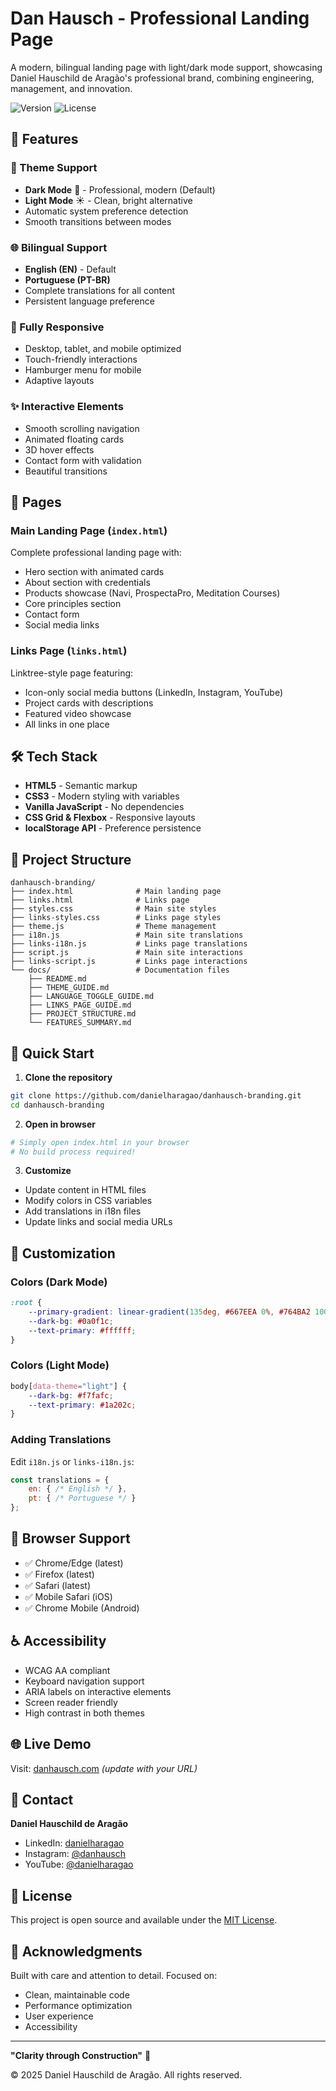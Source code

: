 # Dan Hausch - Professional Landing Page

A modern, bilingual landing page with light/dark mode support, showcasing Daniel Hauschild de Aragão's professional brand, combining engineering, management, and innovation.

![Version](https://img.shields.io/badge/version-2.0-blue)
![License](https://img.shields.io/badge/license-MIT-green)

## 🌟 Features

### 🎨 Theme Support
- **Dark Mode** 🌙 - Professional, modern (Default)
- **Light Mode** ☀️ - Clean, bright alternative
- Automatic system preference detection
- Smooth transitions between modes

### 🌐 Bilingual Support
- **English (EN)** - Default
- **Portuguese (PT-BR)**
- Complete translations for all content
- Persistent language preference

### 📱 Fully Responsive
- Desktop, tablet, and mobile optimized
- Touch-friendly interactions
- Hamburger menu for mobile
- Adaptive layouts

### ✨ Interactive Elements
- Smooth scrolling navigation
- Animated floating cards
- 3D hover effects
- Contact form with validation
- Beautiful transitions

## 🚀 Pages

### Main Landing Page (`index.html`)
Complete professional landing page with:
- Hero section with animated cards
- About section with credentials
- Products showcase (Navi, ProspectaPro, Meditation Courses)
- Core principles section
- Contact form
- Social media links

### Links Page (`links.html`)
Linktree-style page featuring:
- Icon-only social media buttons (LinkedIn, Instagram, YouTube)
- Project cards with descriptions
- Featured video showcase
- All links in one place

## 🛠️ Tech Stack

- **HTML5** - Semantic markup
- **CSS3** - Modern styling with variables
- **Vanilla JavaScript** - No dependencies
- **CSS Grid & Flexbox** - Responsive layouts
- **localStorage API** - Preference persistence

## 📁 Project Structure

```
danhausch-branding/
├── index.html              # Main landing page
├── links.html              # Links page
├── styles.css              # Main site styles
├── links-styles.css        # Links page styles
├── theme.js                # Theme management
├── i18n.js                 # Main site translations
├── links-i18n.js           # Links page translations
├── script.js               # Main site interactions
├── links-script.js         # Links page interactions
└── docs/                   # Documentation files
    ├── README.md
    ├── THEME_GUIDE.md
    ├── LANGUAGE_TOGGLE_GUIDE.md
    ├── LINKS_PAGE_GUIDE.md
    ├── PROJECT_STRUCTURE.md
    └── FEATURES_SUMMARY.md
```

## 🎯 Quick Start

1. **Clone the repository**
```bash
git clone https://github.com/danielharagao/danhausch-branding.git
cd danhausch-branding
```

2. **Open in browser**
```bash
# Simply open index.html in your browser
# No build process required!
```

3. **Customize**
- Update content in HTML files
- Modify colors in CSS variables
- Add translations in i18n files
- Update links and social media URLs

## 🎨 Customization

### Colors (Dark Mode)
```css
:root {
    --primary-gradient: linear-gradient(135deg, #667EEA 0%, #764BA2 100%);
    --dark-bg: #0a0f1c;
    --text-primary: #ffffff;
}
```

### Colors (Light Mode)
```css
body[data-theme="light"] {
    --dark-bg: #f7fafc;
    --text-primary: #1a202c;
}
```

### Adding Translations
Edit `i18n.js` or `links-i18n.js`:
```javascript
const translations = {
    en: { /* English */ },
    pt: { /* Portuguese */ }
};
```

## 📱 Browser Support

- ✅ Chrome/Edge (latest)
- ✅ Firefox (latest)
- ✅ Safari (latest)
- ✅ Mobile Safari (iOS)
- ✅ Chrome Mobile (Android)

## ♿ Accessibility

- WCAG AA compliant
- Keyboard navigation support
- ARIA labels on interactive elements
- Screen reader friendly
- High contrast in both themes

## 🌐 Live Demo

Visit: [danhausch.com](https://danhausch.com) *(update with your URL)*

## 📧 Contact

**Daniel Hauschild de Aragão**
- LinkedIn: [danielharagao](https://www.linkedin.com/in/danielharagao/)
- Instagram: [@danhausch](https://www.instagram.com/danhausch/)
- YouTube: [@danielharagao](https://www.youtube.com/@danielharagao)

## 📄 License

This project is open source and available under the [MIT License](LICENSE).

## 🙏 Acknowledgments

Built with care and attention to detail. Focused on:
- Clean, maintainable code
- Performance optimization
- User experience
- Accessibility

---

**"Clarity through Construction"** 🎯

© 2025 Daniel Hauschild de Aragão. All rights reserved.
